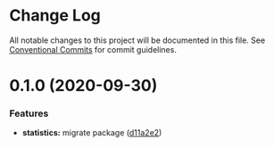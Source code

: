# Change Log

All notable changes to this project will be documented in this file.
See [Conventional Commits](https://conventionalcommits.org) for commit guidelines.

# 0.1.0 (2020-09-30)


### Features

* **statistics:** migrate package ([d11a2e2](https://github.com/lihbr/utils-nuxt/commit/d11a2e259d7e84b7ee3540033601a0a078a97ccb))
